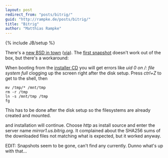 ```yaml
---
layout: post
redirect_from: "posts/bitrig/"
guid: "http://rampke.de/posts/bitrig/"
title: "Bitrig"
author: "Matthias Rampke"
---
```

{% include JB/setup %}



There's a [new BSD in town](http://bitrig.org) ([via](http://www.shiningsilence.com/dbsdlog/2012/06/13/9920.html)). The [first snapshot](http://mirror1.us.bitrig.org/release/snapshots/i386/20120614/) doesn't work out of the box, but there's a workaround:

When booting from the [installer CD](http://mirror1.us.bitrig.org/release/snapshots/i386/20120614/cd01.iso) you will get errors like _uid 0 on /: file system full_ clogging up the screen right after the disk setup. Press _ctrl+Z_ to get to the shell, then

    mv /tmp/* /mnt/tmp
    rm -r /tmp
    ln -s /mnt/tmp /tmp
    fg

This has to be done after the disk setup so the filesystems are already created and mounted.

and installation will continue. Choose _http_ as install source and enter the server name _mirror1.us.bitrig.org_. It complained about the SHA256 sums of the downloaded files not matching what is expected, but it worked anyway.

EDIT: Snapshots seem to be gone, can't find any currently. Dunno what's up with that…
